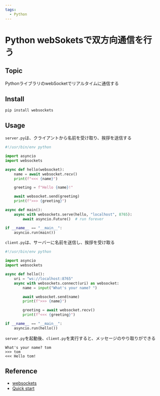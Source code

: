 ```yaml
---
tags:
  - Python
---
```


# Python webSoketsで双方向通信を行う

## Topic 

PythonライブラリのwebSocketでリアルタイムに通信する

## Install

```
pip install websockets
```

## Usage

`server.py`は、クライアントから名前を受け取り、挨拶を送信する

```py title="server.py"
#!/usr/bin/env python

import asyncio
import websockets

async def hello(websocket):
    name = await websocket.recv()
    print(f"<<< {name}")

    greeting = f"Hello {name}!"

    await websocket.send(greeting)
    print(f">>> {greeting}")

async def main():
    async with websockets.serve(hello, "localhost", 8765):
        await asyncio.Future()  # run forever

if __name__ == "__main__":
    asyncio.run(main())
```

`client.py`は、サーバーに名前を送信し、挨拶を受け取る

```py title="client.py"
#!/usr/bin/env python

import asyncio
import websockets

async def hello():
    uri = "ws://localhost:8765"
    async with websockets.connect(uri) as websocket:
        name = input("What's your name? ")

        await websocket.send(name)
        print(f">>> {name}")

        greeting = await websocket.recv()
        print(f"<<< {greeting}")

if __name__ == "__main__":
    asyncio.run(hello())

```

`server.py`を起動後、`client.py`を実行すると、メッセージのやり取りができる

```
What's your name? tom 
>>> tom
<<< Hello tom!
```

## Reference
- [websockets](https://websockets.readthedocs.io/en/stable/index.html)
- [Quick start](https://websockets.readthedocs.io/en/stable/howto/quickstart.html)